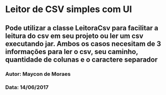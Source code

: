 # Leitor de CSV simples com UI

## Pode utilizar a classe LeitoraCsv para facilitar a leitura do csv em seu projeto ou ler um csv executando jar. Ambos os casos necesitam de 3 informações para ler o csv, seu caminho, quantidade de colunas e o caractere separador



### Autor: Maycon de Moraes
### Data: 14/06/2017

